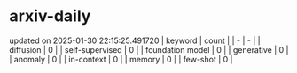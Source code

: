 # arxiv-daily
updated on 2025-01-30 22:15:25.491720
| keyword | count |
| - | - |
| diffusion | 0 |
| self-supervised | 0 |
| foundation model | 0 |
| generative | 0 |
| anomaly | 0 |
| in-context | 0 |
| memory | 0 |
| few-shot | 0 |
